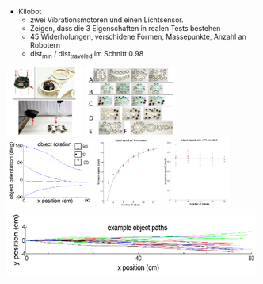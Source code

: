 - Kilobot
    - zwei Vibrationsmotoren und einen Lichtsensor.
    - Zeigen, dass die 3 Eigenschaften in realen Tests bestehen
    - 45 Widerholungen, verschidene Formen, Massepunkte, Anzahl an Robotern
    - dist<sub>min</sub> / dist<sub>traveled</sub> im Schnitt 0.98


<!--INFO: Bilder und Diagramme einfügen-->
<a href="public/images/presentation/kilobot1.png" class="lightbox"><img src="public/images/presentation/kilobot1.png" style="height: 140px;" /></a>
<a href="public/images/presentation/kilobot2.png" class="lightbox"><img src="public/images/presentation/kilobot2.png" style="height: 140px;" /></a>
<a href="public/images/presentation/kilobot4.png" class="lightbox"><img src="public/images/presentation/kilobot4.png" style="height: 140px;" /></a>
<a href="public/images/presentation/kilobot5.png" class="lightbox"><img src="public/images/presentation/kilobot5.png" style="height: 140px;" /></a>
<a href="public/images/presentation/kilobot6.png" class="lightbox"><img src="public/images/presentation/kilobot6.png" style="height: 140px;" /></a>
<a href="public/images/presentation/kilobot3.png" class="lightbox"><img src="public/images/presentation/kilobot3.png" style="height: 140px;" /></a>